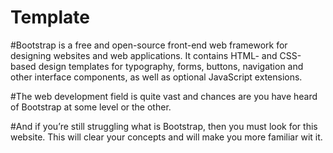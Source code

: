 # Template


#Bootstrap is a free and open-source front-end web framework for designing websites and web applications. It contains HTML- and CSS-based design templates for typography, forms, buttons, navigation and other interface components, as well as optional JavaScript extensions.


#The web development field is quite vast and chances are you have heard of Bootstrap at some level or the other.


#And if you’re still struggling what is Bootstrap, then you must look for this website. This will clear your concepts and will make you more familiar wit it.
